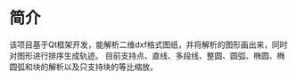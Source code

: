 #  简介
该项目基于Qt框架开发，能解析二维dxf格式图纸，并将解析的图形画出来，同时对图形进行排序生成轨迹。
目前支持点、直线、多段线、整圆、圆弧、椭圆、椭圆弧和块的解析以及只支持块的等比缩放。
